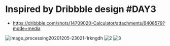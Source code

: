 # Inspired by Dribbble design #DAY3

- https://dribbble.com/shots/14709020-Calculator/attachments/6408579?mode=media



![image_processing20201205-23021-1rkngdh](https://user-images.githubusercontent.com/61762281/190617845-ab6c1b4a-f11c-4b84-b7cd-06d8fda8fb23.png)
![2](https://user-images.githubusercontent.com/61762281/190617913-cfa14a22-0661-4c36-8a83-0863f7522da2.jpg)
![3](https://user-images.githubusercontent.com/61762281/190618026-195434ab-fd24-4572-8e25-c885ec6baf4b.jpg)
